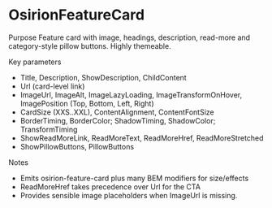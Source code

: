 # OsirionFeatureCard

Purpose
Feature card with image, headings, description, read-more and category-style pillow buttons. Highly themeable.

Key parameters
- Title, Description, ShowDescription, ChildContent
- Url (card-level link)
- ImageUrl, ImageAlt, ImageLazyLoading, ImageTransformOnHover, ImagePosition (Top, Bottom, Left, Right)
- CardSize (XXS..XXL), ContentAlignment, ContentFontSize
- BorderTiming, BorderColor; ShadowTiming, ShadowColor; TransformTiming
- ShowReadMoreLink, ReadMoreText, ReadMoreHref, ReadMoreStretched
- ShowPillowButtons, PillowButtons

Notes
- Emits osirion-feature-card plus many BEM modifiers for size/effects
- ReadMoreHref takes precedence over Url for the CTA
- Provides sensible image placeholders when ImageUrl is missing.
